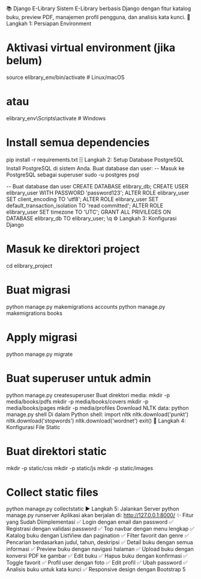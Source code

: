 
📚 Django E-Library
Sistem E-Library berbasis Django dengan fitur katalog buku, preview PDF, manajemen profil pengguna, dan analisis kata kunci.
🚀 Langkah 1: Persiapan Environment
# Aktivasi virtual environment (jika belum)
source elibrary_env/bin/activate  # Linux/macOS
# atau
elibrary_env\Scripts\activate     # Windows

# Install semua dependencies
pip install -r requirements.txt
🗄️ Langkah 2: Setup Database PostgreSQL
Install PostgreSQL di sistem Anda.
Buat database dan user:
-- Masuk ke PostgreSQL sebagai superuser
sudo -u postgres psql

-- Buat database dan user
CREATE DATABASE elibrary_db;
CREATE USER elibrary_user WITH PASSWORD 'password123';
ALTER ROLE elibrary_user SET client_encoding TO 'utf8';
ALTER ROLE elibrary_user SET default_transaction_isolation TO 'read committed';
ALTER ROLE elibrary_user SET timezone TO 'UTC';
GRANT ALL PRIVILEGES ON DATABASE elibrary_db TO elibrary_user;
\q
⚙️ Langkah 3: Konfigurasi Django
# Masuk ke direktori project
cd elibrary_project

# Buat migrasi
python manage.py makemigrations accounts
python manage.py makemigrations books

# Apply migrasi
python manage.py migrate

# Buat superuser untuk admin
python manage.py createsuperuser
Buat direktori media:
mkdir -p media/books/pdfs
mkdir -p media/books/covers
mkdir -p media/books/pages
mkdir -p media/profiles
Download NLTK data:
python manage.py shell
Di dalam Python shell:
import nltk
nltk.download('punkt')
nltk.download('stopwords')
nltk.download('wordnet')
exit()
🎨 Langkah 4: Konfigurasi File Static
# Buat direktori static
mkdir -p static/css
mkdir -p static/js
mkdir -p static/images

# Collect static files
python manage.py collectstatic
▶️ Langkah 5: Jalankan Server
python manage.py runserver
Aplikasi akan berjalan di: http://127.0.0.1:8000/
✨ Fitur yang Sudah Diimplementasi
✅ Login dengan email dan password
✅ Registrasi dengan validasi password
✅ Top navbar dengan menu lengkap
✅ Katalog buku dengan ListView dan pagination
✅ Filter favorit dan genre
✅ Pencarian berdasarkan judul, tahun, deskripsi
✅ Detail buku dengan semua informasi
✅ Preview buku dengan navigasi halaman
✅ Upload buku dengan konversi PDF ke gambar
✅ Edit buku
✅ Hapus buku dengan konfirmasi
✅ Toggle favorit
✅ Profil user dengan foto
✅ Edit profil
✅ Ubah password
✅ Analisis buku untuk kata kunci
✅ Responsive design dengan Bootstrap 5

